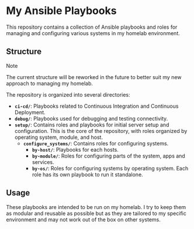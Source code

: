 # My Ansible Playbooks

This repository contains a collection of Ansible playbooks and roles for managing and configuring various systems in my homelab environment.

## Structure

> [!NOTE]
> The current structure will be reworked in the future to better suit my new approach to managing my homelab.

The repository is organized into several directories:

- **`ci-cd/`**: Playbooks related to Continuous Integration and Continuous Deployment.
- **`debug/`**: Playbooks used for debugging and testing connectivity.
- **`setup/`**: Contains roles and playbooks for initial server setup and configuration. This is the core of the repository, with roles organized by operating system, module, and host.
  - **`configure_systems/`**: Contains roles for configuring systems.
    - **`by-host/`**: Playbooks for each hosts.
    - **`by-module/`**: Roles for configuring parts of the system, apps and services.
    - **`by-os/`**: Roles for configuring systems by operating system. Each role has its own playbook to run it standalone.

## Usage

These playbooks are intended to be run on my homelab. I try to keep them as modular and reusable as possible but as they are tailored to my specific environment and may not work out of the box on other systems.
